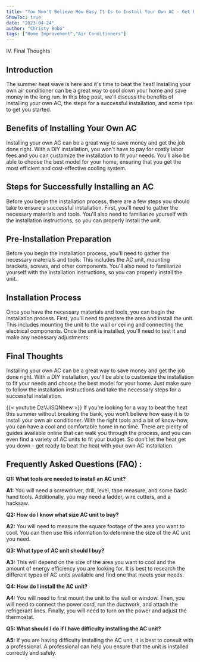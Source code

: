 ```yaml
---
title: "You Won't Believe How Easy It Is to Install Your Own AC - Get Ready to Beat the Heat!"
ShowToc: true 
date: "2023-04-24"
author: "Christy Bobo" 
tags: ["Home Improvement","Air Conditioners"]
---
```

IV. Final Thoughts

## Introduction

The summer heat wave is here and it's time to beat the heat! Installing your own air conditioner can be a great way to cool down your home and save money in the long run. In this blog post, we'll discuss the benefits of installing your own AC, the steps for a successful installation, and some tips to get you started.

## Benefits of Installing Your Own AC

Installing your own AC can be a great way to save money and get the job done right. With a DIY installation, you won't have to pay for costly labor fees and you can customize the installation to fit your needs. You'll also be able to choose the best model for your home, ensuring that you get the most efficient and cost-effective cooling system.

## Steps for Successfully Installing an AC

Before you begin the installation process, there are a few steps you should take to ensure a successful installation. First, you'll need to gather the necessary materials and tools. You'll also need to familiarize yourself with the installation instructions, so you can properly install the unit.

## Pre-Installation Preparation

Before you begin the installation process, you'll need to gather the necessary materials and tools. This includes the AC unit, mounting brackets, screws, and other components. You'll also need to familiarize yourself with the installation instructions, so you can properly install the unit.

## Installation Process

Once you have the necessary materials and tools, you can begin the installation process. First, you'll need to prepare the area and install the unit. This includes mounting the unit to the wall or ceiling and connecting the electrical components. Once the unit is installed, you'll need to test it and make any necessary adjustments.

## Final Thoughts

Installing your own AC can be a great way to save money and get the job done right. With a DIY installation, you'll be able to customize the installation to fit your needs and choose the best model for your home. Just make sure to follow the installation instructions and take the necessary steps for a successful installation.

{{< youtube DzVJiSQNbew >}} 
If you’re looking for a way to beat the heat this summer without breaking the bank, you won’t believe how easy it is to install your own air conditioner. With the right tools and a bit of know-how, you can have a cool and comfortable home in no time. There are plenty of guides available online that can walk you through the process, and you can even find a variety of AC units to fit your budget. So don’t let the heat get you down – get ready to beat the heat with your own AC installation.

## Frequently Asked Questions (FAQ) :
**Q1: What tools are needed to install an AC unit?**

**A1:** You will need a screwdriver, drill, level, tape measure, and some basic hand tools. Additionally, you may need a ladder, wire cutters, and a hacksaw. 

**Q2: How do I know what size AC unit to buy?**

**A2:** You will need to measure the square footage of the area you want to cool. You can then use this information to determine the size of the AC unit you need. 

**Q3: What type of AC unit should I buy?**

**A3:** This will depend on the size of the area you want to cool and the amount of energy efficiency you are looking for. It is best to research the different types of AC units available and find one that meets your needs. 

**Q4: How do I install the AC unit?**

**A4:** You will need to first mount the unit to the wall or window. Then, you will need to connect the power cord, run the ductwork, and attach the refrigerant lines. Finally, you will need to turn on the power and adjust the thermostat. 

**Q5: What should I do if I have difficulty installing the AC unit?**

**A5:** If you are having difficulty installing the AC unit, it is best to consult with a professional. A professional can help you ensure that the unit is installed correctly and safely.





